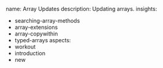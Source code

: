 name: Array Updates
description: Updating arrays.
insights:
  - searching-array-methods
  - array-extensions
  - array-copywithin
  - typed-arrays
aspects:
  - workout
  - introduction
  - new
 
